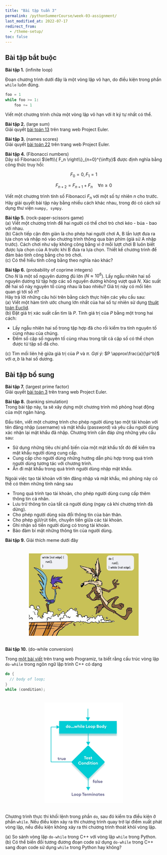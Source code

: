 ```yaml
---
title: "Bài tập tuần 3"
permalink: /pythonSummerCourse/week-03-assignment/
last_modified_at: 2022-07-17
redirect_from:
  - /theme-setup/
toc: false
---
```


## Bài tập bắt buộc

**Bài tập 1.** (infinite loop)

Đoạn chương trình dưới đây là một vòng lặp vô hạn, do điều kiện trong phần `while` luôn đúng.
```py
foo = 1
while foo >= 1:
    foo += 1
```
Viết một chương trình chứa một vòng lặp vô hạn với ít ký tự nhất có thể.

**Bài tập 2.** (large sum) \
Giải quyết [bài toán 13](https://projecteuler.net/problem=13) trên trang web Project Euler.

**Bài tập 3.** (names scores) \
Giải quyết [bài toán 22](https://projecteuler.net/problem=22) trên trang web Project Euler.

**Bài tập 4.** (Fibonacci numbers) \
Dãy số Fibonacci $\left\\{ F_n \right\\}_{n=0}^{\infty}$ được định nghĩa bằng công thức truy hồi:

$$F_0 = 0, F_1 = 1$$

$$F_{n+2} = F_{n+1} + F_{n} \quad \forall n \ge 0$$

Viết một chương trình tính số Fibonacci $F_n$ với một số tự nhiên $n$ cho trước. Hãy giải quyết bài tập này bằng nhiều cách khác nhau, trong đó có cách sử dụng thư viện `numpy, sympy`.

**Bài tập 5.** (rock-paper-scissors game) \
(a) Viết một chương trình để hai người có thể chơi trò chơi kéo - búa - bao với nhau. \
(b) Cách tiếp cận đơn giản là cho phép hai người chơi A, B lần lượt đưa ra lựa chọn và nhập nó vào chương trình thông qua bàn phím (giả sử A nhập trước). Cách chơi như vậy không công bằng vì ở mỗi lượt chơi B luôn biết được lựa chọn của A trước khi B đưa ra lựa chọn. Thiết kế chương trình để đảm bảo tính công bằng cho trò chơi. \
(c) Có thể hiểu tính công bằng theo nghĩa nào khác?

**Bài tập 6.** (probability of coprime integers) \
Cho $N$ là một số nguyên dương đủ lớn ($N \approx 10^6$). Lấy ngẫu nhiên hai số nguyên dương từ tập hợp các số nguyên dương không vượt quá $N$. Xác suất để hai số này nguyên tố cùng nhau là bao nhiêu? Giá trị này có mối liên quan gì tới số $\pi$? \
Hãy trả lời những câu hỏi trên bằng cách thực hiện các yêu cầu sau: \
(a) Viết một hàm tính ước chung lớn nhất của hai số tự nhiên sử dụng [thuật toán Euclid](https://en.wikipedia.org/wiki/Euclidean_algorithm). \
(b) Đặt giá trị xác suất cần tìm là $P$. Tính giá trị của $P$ bằng một trong hai cách:
- Lấy ngẫu nhiên hai số trong tập hợp đã cho rồi kiểm tra tính nguyên tố cùng nhau của chúng.
- Đếm số cặp số nguyên tố cùng nhau trong tất cả cặp số có thể chọn được từ tập số đã cho.

(c) Tìm mối liên hệ giữa giá trị của $P$ và $\pi$. *Gợi ý:* $P \approx\frac{a}{\pi^b}$ với $a, b$ là hai số dương.


## Bài tập bổ sung

**Bài tập 7.** (largest prime factor) \
Giải quyết [bài toán 3](https://projecteuler.net/problem=3) trên trang web Project Euler.

**Bài tập 8.** (banking simulation) \
Trong bài tập này, ta sẽ xây dựng một chương trình mô phỏng hoạt động của một ngân hàng.

Đầu tiên, viết một chương trình cho phép người dùng tạo một tài khoản với tên đăng nhập (username) và mật khẩu (password) và yêu cầu người dùng xác nhận lại mật khẩu đã nhập. Chương trình cần đáp ứng những yêu cầu sau:
- Sử dụng những tiêu chí phổ biến của một mật khẩu tốt đó để kiểm tra mật khẩu người dùng cung cấp.
- Cung cấp cho người dùng những hướng dẫn phù hợp trong quá trình người dùng tương tác với chương trình.
- Ẩn đi mật khẩu trong quá trình người dùng nhập mật khẩu.

Ngoài việc tạo tài khoản với tên đăng nhập và mật khẩu, mô phỏng này có thể có thêm những tính năng sau
- Trong quá trình tạo tài khoản, cho phép người dùng cung cấp thêm thông tin cá nhân.
- Lưu trữ thông tin của tất cả người dùng (ngay cả khi chương trình đã dừng).
- Cho phép người dùng sửa đổi thông tin của bản thân.
- Cho phép gửi/rút tiền, chuyển tiền giữa các tài khoản.
- Ghi nhận số tiền người dùng có trong tài khoản.
- Bảo đảm bí mật những thông tin của người dùng.

**Bài tập 9.** Giải thích meme dưới đây
<div>
    <img src="/assets/images/courses/homework/do-while-meme.jpg"
    style="width:70%;
    max-width:700px;
    display: block;
    margin-left: auto;
    margin-right: auto;
    padding-top:20px;
    padding-bottom:20px;">
</div>


**Bài tập 10.** (do-while conversion)

Trong [một bài viết](https://www.programiz.com/cpp-programming/do-while-loop) trên trang web Programiz, ta biết rằng cấu trúc vòng lặp `do-while` trong ngôn ngữ lập trình C++ có dạng

```cpp
do {
  // body of loop;
}
while (condition);
```

<div>
    <img src="/assets/images/courses/homework/cpp-do-while-loop-flowchart.webp"
    style="width:50%;
    max-width:700px;
    display: block;
    margin-left: auto;
    margin-right: auto;
    padding-top:20px;
    padding-bottom:20px;">
</div>

Chương trình thực thi khối lệnh trong phần `do`, sau đó kiểm tra điều kiện ở phần `while`. Nếu điều kiện xảy ra thì chương trình quay trở lại điểm xuất phát vòng lặp, nếu điều kiện không xảy ra thì chương trình thoát khỏi vòng lặp.

(a) So sánh vòng lặp `do-while` trong C++ với vòng lặp `while` trong Python. \
(b) Có thể biến đổi tương đương đoạn code sử dụng `do-while` trong C++ sang đoạn code sử dụng `while` trong Python hay không?
